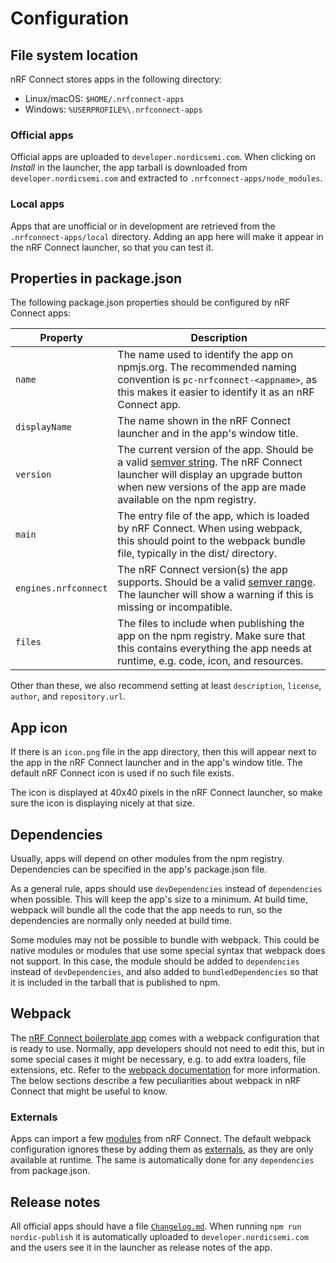 ---
---

# Configuration

## File system location

nRF Connect stores apps in the following directory:

- Linux/macOS: `$HOME/.nrfconnect-apps`
- Windows: `%USERPROFILE%\.nrfconnect-apps`

### Official apps

Official apps are uploaded to `developer.nordicsemi.com`. When clicking on
_Install_ in the launcher, the app tarball is downloaded from
`developer.nordicsemi.com` and extracted to `.nrfconnect-apps/node_modules`.

### Local apps

Apps that are unofficial or in development are retrieved from the
`.nrfconnect-apps/local` directory. Adding an app here will make it appear in
the nRF Connect launcher, so that you can test it.

## Properties in package.json

The following package.json properties should be configured by nRF Connect apps:

| Property             | Description                                                                                                                                                                                                         |
| -------------------- | ------------------------------------------------------------------------------------------------------------------------------------------------------------------------------------------------------------------- |
| `name`               | The name used to identify the app on npmjs.org. The recommended naming convention is `pc-nrfconnect-<appname>`, as this makes it easier to identify it as an nRF Connect app.                                       |
| `displayName`        | The name shown in the nRF Connect launcher and in the app's window title.                                                                                                                                           |
| `version`            | The current version of the app. Should be a valid [semver string](http://semver.org/). The nRF Connect launcher will display an upgrade button when new versions of the app are made available on the npm registry. |
| `main`               | The entry file of the app, which is loaded by nRF Connect. When using webpack, this should point to the webpack bundle file, typically in the dist/ directory.                                                      |
| `engines.nrfconnect` | The nRF Connect version(s) the app supports. Should be a valid [semver range](https://github.com/npm/node-semver#ranges). The launcher will show a warning if this is missing or incompatible.                      |
| `files`              | The files to include when publishing the app on the npm registry. Make sure that this contains everything the app needs at runtime, e.g. code, icon, and resources.                                                 |

Other than these, we also recommend setting at least `description`, `license`,
`author`, and `repository.url`.

## App icon

If there is an `icon.png` file in the app directory, then this will appear next
to the app in the nRF Connect launcher and in the app's window title. The
default nRF Connect icon is used if no such file exists.

The icon is displayed at 40x40 pixels in the nRF Connect launcher, so make sure
the icon is displaying nicely at that size.

## Dependencies

Usually, apps will depend on other modules from the npm registry. Dependencies
can be specified in the app's package.json file.

As a general rule, apps should use `devDependencies` instead of `dependencies`
when possible. This will keep the app's size to a minimum. At build time,
webpack will bundle all the code that the app needs to run, so the dependencies
are normally only needed at build time.

Some modules may not be possible to bundle with webpack. This could be native
modules or modules that use some special syntax that webpack does not support.
In this case, the module should be added to `dependencies` instead of
`devDependencies`, and also added to `bundledDependencies` so that it is
included in the tarball that is published to npm.

## Webpack

The
[nRF Connect boilerplate app](https://github.com/NordicSemiconductor/pc-nrfconnect-boilerplate)
comes with a webpack configuration that is ready to use. Normally, app
developers should not need to edit this, but in some special cases it might be
necessary, e.g. to add extra loaders, file extensions, etc. Refer to the
[webpack documentation](https://webpack.js.org/) for more information. The below
sections describe a few peculiarities about webpack in nRF Connect that might be
useful to know.

### Externals

Apps can import a few [modules](./modules) from nRF Connect. The default webpack
configuration ignores these by adding them as
[externals](https://webpack.js.org/configuration/externals/), as they are only
available at runtime. The same is automatically done for any `dependencies` from
package.json.

## Release notes

All official apps should have a file [`Changelog.md`](./changelogs). When
running `npm run nordic-publish` it is automatically uploaded to
`developer.nordicsemi.com` and the users see it in the launcher as release notes
of the app.
